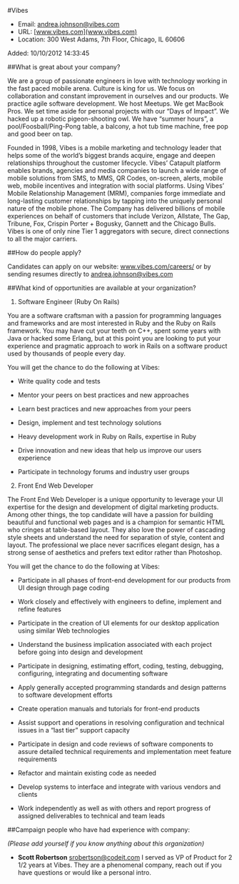 #Vibes

* Email: [andrea.johnson@vibes.com](mailto:andrea.johnson@vibes.com)
* URL: [www.vibes.com](www.vibes.com)
* Location: 300 West Adams, 7th Floor, Chicago, IL 60606

Added: 10/10/2012 14:33:45

##What is great about your company?

We are a group of passionate engineers in love with technology working in the fast paced mobile arena.  Culture is king for us.  We focus on collaboration and constant improvement in ourselves and our products.  We practice agile software development.  We host Meetups.  We get MacBook Pros.  We set time aside for personal projects with our “Days of Impact”.   We hacked up a robotic pigeon-shooting owl.  We have “summer hours”, a pool/Foosball/Ping-Pong table, a balcony, a hot tub time machine, free pop and good beer on tap.



Founded in 1998, Vibes is a mobile marketing and technology leader that helps some of the world’s biggest brands acquire, engage and deepen relationships throughout the customer lifecycle. Vibes’ Catapult platform enables brands, agencies and media companies to launch a wide range of mobile solutions from SMS, to MMS, QR Codes, on-screen, alerts, mobile web, mobile incentives and integration with social platforms. Using Vibes’ Mobile Relationship Management (MRM), companies forge immediate and long-lasting customer relationships by tapping into the uniquely personal nature of the mobile phone. The Company has delivered billions of mobile experiences on behalf of customers that include Verizon, Allstate, The Gap, Tribune, Fox, Crispin Porter + Bogusky, Gannett and the Chicago Bulls. Vibes is one of only nine Tier 1 aggregators with secure, direct connections to all the major carriers. 

 

##How do people apply?

Candidates can apply on our website: www.vibes.com/careers/ or by sending resumes directly to andrea.johnson@vibes.com

##What kind of opportunities are available at your organization?

1.	Software Engineer (Ruby On Rails)

You are a software craftsman with a passion for programming languages and frameworks and are most interested in Ruby and the Ruby on Rails framework.  You may have cut your teeth on C++, spent some years with Java or hacked some Erlang, but at this point you are looking to put your experience and pragmatic approach to work in Rails on a software product used by thousands of people every day.   



You will get the chance to do the following at Vibes:

 * Write quality code and tests

 * Mentor your peers on best practices and new approaches

 * Learn best practices and new approaches from your peers

 * Design, implement and test technology solutions

 * Heavy development work in Ruby on Rails, expertise in Ruby

 * Drive innovation and new ideas that help us improve our users experience

 * Participate in technology forums and industry user groups



2.	Front End Web Developer

The Front End Web Developer is a unique opportunity to leverage your UI expertise for the design and development of digital marketing products.  Among other things, the top candidate will have a passion for building beautiful and functional web pages and is a champion for semantic HTML who cringes at table-based layout.  They also love the power of cascading style sheets and understand the need for separation of style, content and layout.  The professional we place never sacrifices elegant design, has a strong sense of aesthetics and prefers text editor rather than Photoshop.   



You will get the chance to do the following at Vibes:

 * Participate in all phases of front-end development for our products from UI design through page coding

 * Work closely and effectively with engineers to define, implement and refine features

 * Participate in the creation of UI elements for our desktop application using similar Web technologies

 * Understand the business implication associated with each project before going into design and development

 * Participate in designing, estimating effort, coding, testing, debugging, configuring, integrating and documenting software

 * Apply generally accepted programming standards and design patterns to software development efforts

 * Create operation manuals and tutorials for front-end products

 * Assist support and operations in resolving configuration and technical issues in a “last tier” support capacity

 * Participate in design and code reviews of software components to assure detailed technical requirements and implementation meet feature requirements

 * Refactor and maintain existing code as needed

 * Develop systems to interface and integrate with various vendors and clients

 * Work independently as well as with others and report progress of assigned deliverables to technical and team leads



##Campaign people who have had experience with company:

*(Please add yourself if you know anything about this organization)*

* **Scott Robertson** <srobertson@codeit.com> 
I served as VP of Product for 2 1/2 years at Vibes. They are a phenomenal company, reach out
if you have questions or would like a personal intro.


    